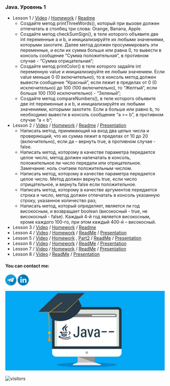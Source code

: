 ### Java. Уровень 1

+ Lesson 1 / [Video](https://www.youtube.com/watch?v=2imszjDxfC0) / [Homework](https://github.com/Mybono/java_lvl_1/blob/main/hw1.java) / [Readme](https://docs.google.com/document/d/1ANRkOZqy0T92fmQBlNbbASjrshP1u_Xc7bIJz4Y8GiA/)
  + Создайте метод printThreeWords(), который при вызове должен отпечатать в столбец три слова: Orange, Banana, Apple.
  + Создайте метод checkSumSign(), в теле которого объявите две int переменные a и b, и инициализируйте их любыми значениями, которыми захотите. Далее метод должен просуммировать эти переменные, и если их сумма больше или равна 0, то вывести в консоль сообщение “Сумма положительная”, в противном случае - “Сумма отрицательная”;
  + Создайте метод printColor() в теле которого задайте int переменную value и инициализируйте ее любым значением. Если value меньше 0 (0 включительно), то в консоль метод должен вывести сообщение “Красный”, если лежит в пределах от 0 (0 исключительно) до 100 (100 включительно), то “Желтый”, если больше 100 (100 исключительно) - “Зеленый”;
  + Создайте метод compareNumbers(), в теле которого объявите две int переменные a и b, и инициализируйте их любыми значениями, которыми захотите. Если a больше или равно b, то необходимо вывести в консоль сообщение “a >= b”, в противном случае “a < b”;
+ Lesson 2 / [Video](https://youtu.be/TPeNezZ3QzY) / [Homework](https://github.com/Mybono/java_lvl_1/blob/main/hw2.java) / [Readme](https://docs.google.com/document/d/1ANRkOZqy0T92fmQBlNbbASjrshP1u_Xc7bIJz4Y8GiA/) / [Presentation](https://docs.google.com/presentation/d/1sSV8NH4Gw98NXVMpnZiWZwQtoqqqvGgtfRvt--O7PpQ/edit?usp=sharing)
  + Написать метод, принимающий на вход два целых числа и проверяющий, что их сумма лежит в пределах от 10 до 20 (включительно), если да – вернуть true, в противном случае - false.
  +  Написать метод, которому в качестве параметра передается целое число, метод должен напечатать в консоль, положительное ли число передали или отрицательное. Замечание: ноль считаем положительным числом.
  +  Написать метод, которому в качестве параметра передается целое число. Метод должен вернуть true, если число отрицательное, и вернуть false если положительное.
  +  Написать метод, которому в качестве аргументов передается строка и число, метод должен отпечатать в консоль указанную строку, указанное количество раз;
  +  Написать метод, который определяет, является ли год високосным, и возвращает boolean (високосный - true, не високосный - false). Каждый 4-й год является високосным, кроме каждого 100-го, при этом каждый 400-й – високосный.
+ Lesson 3 / [Video](https://youtu.be/sWTlp9SwoaM) / [Homework](https://github.com/Mybono/java_lvl_1/blob/main/hw3.java) / [Readme](https://docs.google.com/document/d/1goVNIwy_3cORIio9pP9vzSIJlnlfzm6dyaBXUWKItLM/edit)
+ Lesson 4 / [Video](https://youtu.be/wmiuHoFWwWc) / [Homework](https://github.com/Mybono/java_lvl_1/blob/main/TicTacToe.java)  / [ReadMe](https://docs.google.com/document/d/1rJGxhEnuk_JwNkSI506BbEr0SRdKwwJDnF3p4mvurUE/edit?usp=sharing) / [Presentation](https://docs.google.com/presentation/d/1qYDxZPe_mHiEojmlNsUvYLp-a-DMjWGdTka9H_vuHaQ/edit?usp=sharing)
+ Lesson 5 / [Video](https://youtu.be/j-YIYz9lNAE) / [Homework](https://github.com/Mybono/java_lvl_1/blob/main/Lesson5.java) , [Part2](https://github.com/Mybono/java_lvl_1/blob/main/Employee.java) / [ReadMe](https://docs.google.com/document/d/1tol4bns34jR254p7mX_nzYO-agOdhFrZMmdpexERepo/edit?usp=sharing) / [Presentation](https://docs.google.com/presentation/d/12N_AS_FNCcjqgoIljECM4sm6taXa-U1jMPBW41lU4E8/edit?usp=sharing)
+ Lesson 6 / [Video](https://youtu.be/CyQM0T0e_CY) / [Homework](https://github.com/Mybono/java_lvl_1/blob/main/Lesson6.java) / [ReadMe](https://docs.google.com/document/d/1KYDGonH5UjNvfS-KFOLdhHZ2-sHgAEziSHFqCMXk1S0/edit?usp=sharing) / [Presentation](https://docs.google.com/presentation/d/1hRwEHIhGQrvYIT6_nAjm0PRsrJ29VASXUP350_nPd6c/edit?usp=sharing)
+ Lesson 7 / [Video](https://youtu.be/nmQPASuW7LY) / [Homework](https://github.com/Mybono/java_lvl_1/blob/main/Lesson7.java) / [ReadMe](https://docs.google.com/document/d/1z23MeZTrO1ZzNaivjurRpeiTZZpS6n9OUSRP6LZXrdo/edit?usp=sharing) / [Presentation](https://docs.google.com/presentation/d/1Hf2BQVFFfZoCkN4RuWA3Nf-1GOS2f3QaecKPaFuIqMI/edit?usp=sharing)
+ Lesson 8 / [Video](https://youtu.be/JR4v8JCMRjE) / [ReadMe](https://docs.google.com/document/d/124sHX8VaWDKUmqVAyQjJtCiqjS9a_ngW4wqRh0mT8Xo/edit?usp=sharing) / [Presentation](https://docs.google.com/presentation/d/1y_OgcmqQxuIvP0zQHX2KimLmZZxS6Bs-66j3ob2Eh_c/edit?usp=sharing)



#### You can contact me:
[![telegram][logotelegram]][telegram]
[![linkedin][logolinkedin]][linkedin]

![](https://github.com/Mybono/Mybono/blob/main/assets/java%20wp.jpeg "wp")

![visitors](https://visitor-badge.glitch.me/badge?page_id=https://github.com/Mybono/java_lvl_1)


[telegram]: https://t.me/def4fun
[logotelegram]: https://github.com/Mybono/Mybono/blob/main/assets/telegran%2035%20px.png
[linkedin]: http://linkedin.com/def-say-hello
[logolinkedin]: https://github.com/Mybono/Mybono/blob/main/assets/linedin%2035px.png
[linkedin]: https://github.com/Mybono/Mybono/blob/main/assets/linkedin.png
